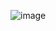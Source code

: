 ![image](https://user-images.githubusercontent.com/42329930/235576992-60fcd01c-abe6-4808-b7df-bf3b29125d28.png)
